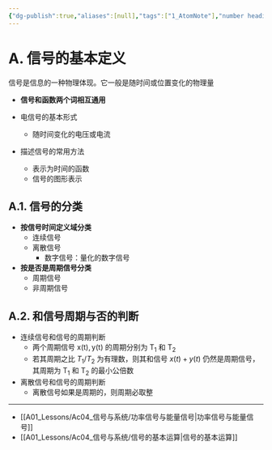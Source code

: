 ```yaml
---
{"dg-publish":true,"aliases":[null],"tags":["1_AtomNote"],"number headings":"auto, first-level 1, max 6, A.1.","Created-Date":"2024-03-31 09:02:38","Modified-Date":"2024-04-18 11:53:16","permalink":"/A01_Lessons/Ac04_信号与系统/信号/","dgPassFrontmatter":true}
---
```




# A. 信号的基本定义

信号是信息的一种物理体现。它一般是随时间或位置变化的物理量
-  **信号和函数两个词相互通用**



- 电信号的基本形式
	- 随时间变化的电压或电流
- 描述信号的常用方法
	- 表示为时间的函数
	- 信号的图形表示




## A.1. 信号的分类


- **按信号时间定义域分类**
	- 连续信号
	- 离散信号
		- 数字信号：量化的数字信号
- **按是否是周期信号分类**
	- 周期信号
	- 非周期信号


## A.2. 和信号周期与否的判断

- 连续信号和信号的周期判断
	- 两个周期信号 $\mathrm{x}(\mathrm{t}), \mathrm{y}(\mathrm{t})$ 的周期分别为 $\mathrm{T}_1$ 和 $\mathrm{T}_2$
	- 若其周期之比 $T_1 / T_2$ 为有理数，则其和信号 $x(t)+y(t)$ 仍然是周期信号，其周期为 $\mathrm{T}_1$ 和 $\mathrm{T}_2$ 的最小公倍数
- 离散信号和信号的周期判断
	- 离散信号如果是周期的，则周期必取整




---
- [[A01_Lessons/Ac04_信号与系统/功率信号与能量信号\|功率信号与能量信号]]
- [[A01_Lessons/Ac04_信号与系统/信号的基本运算\|信号的基本运算]]



